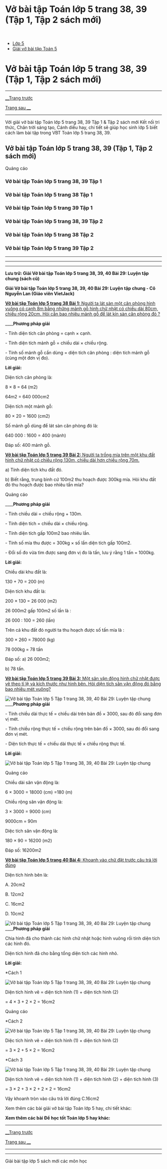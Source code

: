 # Vở bài tập Toán lớp 5 trang 38, 39 (Tập 1, Tập 2 sách mới)

﻿

  * [Lớp 5](https://vietjack.com/series/lop-5.jsp)
  * [Giải vở bài tập Toán 5](https://vietjack.com/giai-vo-bai-tap-toan-5/index.jsp)



# Vở bài tập Toán lớp 5 trang 38, 39 (Tập 1, Tập 2 sách mới)

* * *

[__Trang trước](https://vietjack.com/giai-vo-bai-tap-toan-5/bai-28-luyen-tap.jsp)

[Trang sau __](https://vietjack.com/giai-vo-bai-tap-toan-5/bai-30-luyen-tap-chung.jsp)

* * *

Với giải vở bài tập Toán lớp 5 trang 38, 39 Tập 1 & Tập 2 sách mới Kết nối tri thức, Chân trời sáng tạo, Cánh diều hay, chi tiết sẽ giúp học sinh lớp 5 biết cách làm bài tập trong VBT Toán lớp 5 trang 38, 39.

## Vở bài tập Toán lớp 5 trang 38, 39 (Tập 1, Tập 2 sách mới)

Quảng cáo

### Vở bài tập Toán lớp 5 trang 38, 39 Tập 1

### Vở bài tập Toán lớp 5 trang 38 Tập 1

### Vở bài tập Toán lớp 5 trang 39 Tập 1

### Vở bài tập Toán lớp 5 trang 38, 39 Tập 2

### Vở bài tập Toán lớp 5 trang 38 Tập 2

### Vở bài tập Toán lớp 5 trang 39 Tập 2

* * *

* * *

* * *

**Lưu trữ: Giải Vở bài tập Toán lớp 5 trang 38, 39, 40 Bài 29: Luyện tập chung (sách cũ)**

**Giải Vở bài tập Toán lớp 5 trang 38, 39, 40 Bài 29: Luyện tập chung - Cô Nguyễn Lan (Giáo viên VietJack)**

[**Vở bài tập Toán lớp 5 trang 38 Bài 1:** Người ta lát sàn một căn phòng hình vuông có cạnh 8m bằng những mảnh gỗ hình chữ nhật có chiều dài 80cm, chiều rộng 20cm. Hỏi cần bao nhiêu mảnh gỗ để lát kín sàn căn phòng đó ?](https://vietjack.com/giai-vo-bai-tap-toan-5/bai-1-trang-38-vbt-toan-5-tap-1.jsp)

____**Phương pháp giải**

\- Tính diện tích căn phòng = cạnh × cạnh.

\- Tính diện tích mảnh gỗ = chiều dài × chiều rộng.

\- Tính số mảnh gỗ cần dùng = diện tích căn phòng : diện tích mảnh gỗ (cùng một đơn vị đo).

**Lời giải:**

Diện tích căn phòng là:

8 × 8 = 64 (m2)

64m2 = 640 000cm2

Diện tích một mảnh gỗ:

80 × 20 = 1600 (cm2)

Số mảnh gỗ dùng để lát sàn căn phòng đó là:

640 000 : 1600 = 400 (mảnh)

Đáp số: 400 mảnh gỗ.

[**Vở bài tập Toán lớp 5 trang 39 Bài 2:** Người ta trồng mía trên một khu đất hình chữ nhật có chiều rộng 130m, chiều dài hơn chiều rộng 70m.](https://vietjack.com/giai-vo-bai-tap-toan-5/bai-2-trang-39-vbt-toan-5-tap-1.jsp)

a) Tính diện tích khu đất đó.

b) Biết rằng, trung bình cứ 100m2 thu hoạch được 300kg mía. Hỏi khu đất đó thu hoạch được bao nhiêu tấn mía?

Quảng cáo

____**Phương pháp giải**

\- Tính chiều dài = chiều rộng + 130m.

\- Tính diện tích = chiều dài × chiều rộng.

\- Tính diện tích gấp 100m2 bao nhiêu lần.

\- Tính số mía thu được = 300kg × số lần diện tích gấp 100m2.

\- Đổi số đo vừa tìm được sang đơn vị đo là tấn, lưu ý rằng 1 tấn = 1000kg.

**Lời giải:**

Chiều dài khu đất là:

130 + 70 = 200 (m)

Diện tích khu đất là:

200 × 130 = 26 000 (m2)

26 000m2 gấp 100m2 số lần là :

26 000 : 100 = 260 (lần)

Trên cả khu đất đó người ta thu hoạch được số tấn mía là :

300 × 260 = 78000 (kg)

78 000kg = 78 tấn

Đáp số: a) 26 000m2;

b) 78 tấn.

[**Vở bài tập Toán lớp 5 trang 39 Bài 3:** Một sân vận động hình chữ nhật được vẽ theo tỉ lệ và kích thước như hình bên. Hỏi diện tích sân vận động đó bằng bao nhiêu mét vuông?](https://vietjack.com/giai-vo-bai-tap-toan-5/bai-3-trang-39-vbt-toan-5-tap-1.jsp)

![Vở bài tập Toán lớp 5 Tập 1 trang 38, 39, 40 Bài 29: Luyện tập chung](https://vietjack.com/giai-vo-bai-tap-toan-5/images/bai-3-trang-39-vbt-toan-5-tap-1.PNG) ____**Phương pháp giải**

\- Tính chiều dài thực tế = chiều dài trên bản đồ × 3000, sau đó đổi sang đơn vị mét.

\- Tính chiều rộng thực tế = chiều rộng trên bản đồ × 3000, sau đó đổi sang đơn vị mét.

\- Diện tích thực tế = chiều dài thực tế × chiều rộng thực tế.

**Lời giải:**

![Vở bài tập Toán lớp 5 Tập 1 trang 38, 39, 40 Bài 29: Luyện tập chung](https://vietjack.com/giai-vo-bai-tap-toan-5/images/bai-3-trang-39-vbt-toan-5-tap-1-1.PNG)

Quảng cáo

Chiều dài sân vận động là:

6 × 3000 = 18000 (cm) =180 (m) 

Chiều rộng sân vận động là:

3 × 3000 = 9000 (cm)

9000cm = 90m 

Diệc tích sân vận động là:

180 × 90 = 16200 (m2)

Đáp số: 16200m2

[**Vở bài tập Toán lớp 5 trang 40 Bài 4:** Khoanh vào chữ đặt trước câu trả lời đúng ](https://vietjack.com/giai-vo-bai-tap-toan-5/bai-4-trang-40-vbt-toan-5-tap-1.jsp)

Diện tích hình bên là:

A. 20cm2

B. 12cm2

C. 16cm2

D. 10cm2

![Vở bài tập Toán lớp 5 Tập 1 trang 38, 39, 40 Bài 29: Luyện tập chung](https://vietjack.com/giai-vo-bai-tap-toan-5/images/bai-4-trang-40-vbt-toan-5-tap-1.PNG) ____**Phương pháp giải**

Chia hình đã cho thành các hình chữ nhật hoặc hình vuông rồi tính diện tích các hình đó.

Diện tích hình đã cho bằng tổng diện tích các hình nhỏ.

**Lời giải:**

*Cách 1

![Vở bài tập Toán lớp 5 Tập 1 trang 38, 39, 40 Bài 29: Luyện tập chung](https://vietjack.com/giai-vo-bai-tap-toan-5/images/2022-bai-4-trang-40-vbt-toan-5-tap-1-sua2022.PNG)

Diện tích hình vẽ = diện tích hình (1) + diện tích hình (2) 

= 4 × 3 + 2 × 2 = 16cm2

Quảng cáo

*Cách 2

![Vở bài tập Toán lớp 5 Tập 1 trang 38, 39, 40 Bài 29: Luyện tập chung](https://vietjack.com/giai-vo-bai-tap-toan-5/images/2022-bai-4-trang-40-vbt-toan-5-tap-1-1-sua2022.PNG)

Diệc tích hình vẽ = diện tích hình (1) + diện tích hình (2)

= 3 × 2 + 5 × 2 = 16cm2

*Cách 3

![Vở bài tập Toán lớp 5 Tập 1 trang 38, 39, 40 Bài 29: Luyện tập chung](https://vietjack.com/giai-vo-bai-tap-toan-5/images/2022-bai-4-trang-40-vbt-toan-5-tap-1-2-sua2022.PNG)

Diện tích hình vẽ = diện tích hình (1) + diện tích hình (2) + diện tích hình (3)

= 3 × 2 + 3 × 2 + 2 × 2 = 16cm2

Vậy khoanh tròn vào câu trả lời đúng C.16cm2

Xem thêm các bài giải vở bài tập Toán lớp 5 hay, chi tiết khác:

**Xem thêm các bài Để học tốt Toán lớp 5 hay khác:**

* * *

[__Trang trước](https://vietjack.com/giai-vo-bai-tap-toan-5/bai-28-luyen-tap.jsp)

[Trang sau __](https://vietjack.com/giai-vo-bai-tap-toan-5/bai-30-luyen-tap-chung.jsp)

* * *

* * *

Giải bài tập lớp 5 sách mới các môn học

